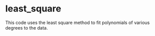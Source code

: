 # least_square
This code uses the least square method to fit polynomials of various
degrees to the data.
